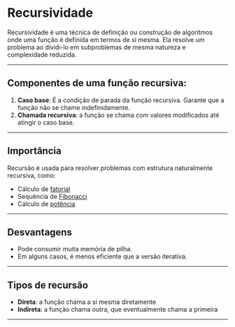 # **Recursividade**

Recursividade é uma técnica de definição ou construção de algoritmos onde uma função é definida em termos de si mesma. Ela resolve um problema ao dividi-lo em subproblemas de mesma natureza e complexidade reduzida.

---

## **Componentes de uma função recursiva**:

1. **Caso base**: É a condição de parada da função recursiva. Garante que a função não se chame indefinidamente.
2. **Chamada recursiva**: a função se chama com valores modificados até atingir o caso base.

---

## **Importância**

Recursão é usada para resolver problemas com estrutura naturalmente recursiva, como:

* Cálculo de [fatorial](https://github.com/roberio-junior/estrutura-de-dados/blob/main/Recursividade/fatorial.py])
* Sequência de [Fibonacci](https://github.com/roberio-junior/estrutura-de-dados/blob/main/Recursividade/fibonacci.py)
* Cálculo de [potência](https://github.com/roberio-junior/estrutura-de-dados/blob/main/Recursividade/potencia.py)

---

## **Desvantagens**

* Pode consumir muita memória de pilha.
* Em alguns casos, é menos eficiente que a versão iterativa.

---

## **Tipos de recursão**

* **Direta**: a função chama a si mesma diretamente
* **Indireta**: a função chama outra, que eventualmente chama a primeira

---
